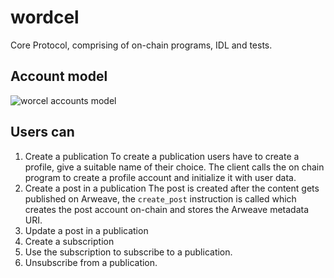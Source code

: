 # wordcel

Core Protocol, comprising of on-chain programs, IDL and tests.
## Account model 
 ![worcel accounts model](https://github.com/harsh4786/wordcel/blob/master/wordcel_account_model.png)
  

## Users can

1. Create a publication
    To create a publication users have to create a profile, give a suitable name of their choice. The client calls the 
    on chain program to create a profile account and initialize it with user data.
    ``` ```
2. Create a post in a publication
   The post is created after the content gets published on Arweave, the ```create_post``` instruction is called which 
   creates the post account on-chain and stores the Arweave metadata URI.
   ``` ```
3. Update a post in a publication
4. Create a subscription
5. Use the subscription to subscribe to a publication.
6. Unsubscribe from a publication.
